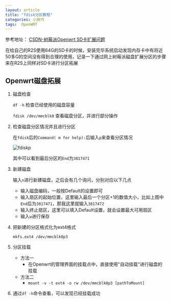 ```yaml
---
layout: article
title: "fdisk分区教程"
categories: 小技巧
tags:  OpenWRT
---
```


参考地址：
[CSDN-树莓派Openwrt SD卡扩展问题](https://blog.csdn.net/xjtumengfanbin/article/details/106871591)

​    在给自己的R2S使用64G的SD卡的时候，安装完毕系统启动发现内存卡中有将近50多G的空间没有得到合理的使用，记录一下通过网上树莓派磁盘扩展分区的步骤来在R2S上同样对SD卡进行分区拓展

## Openwrt磁盘拓展

1. 磁盘检查

   `df -h`  检查已经使用的磁盘容量

   `fdisk /dev/mmcblk0`  查看磁盘分区，并进行部分操作

2. 检查磁盘分区情况并且进行分区

   在`fdisk`后的`Command( m for help):`后输入`p`来查看分区情况

   ![fdiskp](/2021/03/images/opsd1.png)

   其中可以看到最后分区的`End`为`3817471`

3. 新建磁盘

   输入`n`进行新建磁盘，之后会有几个询问，分别对应以下几点

   * 输入磁盘编码，一般按Default的设置即可
   * 输入扇区的起始位置，这里输入最后一个分区+1的数值大小，比如上图中`End`后为`3817471`，那我这里就输入`3817472`
   * 输入终止扇区，这里可以填入Default设置，就会设置最大可用扇区
   * 输入`w`进行保存

4. 把新建的分区格式化为ext4格式

   `mkfs.ext4 /dev/mmcblk0p3`

5. 分区挂载

   * 方法一
     * 在Openwrt的管理界面的挂载点中，直接使用"自动挂载"进行磁盘的挂载
   * 方法二
     * `mount -v -t ext4 -o rw /dev/mmcblk0p3 [pathToMount]`

6. 通过`df -h`命令查看，可以发现已经挂载成功
